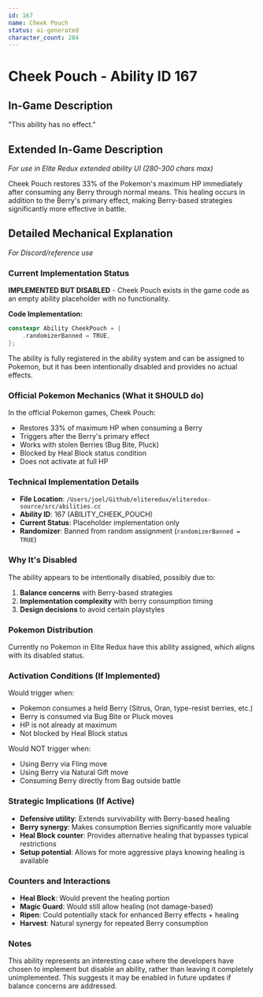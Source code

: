 ```yaml
---
id: 167
name: Cheek Pouch
status: ai-generated
character_count: 284
---
```


# Cheek Pouch - Ability ID 167

## In-Game Description
"This ability has no effect."

## Extended In-Game Description
*For use in Elite Redux extended ability UI (280-300 chars max)*

Cheek Pouch restores 33% of the Pokemon's maximum HP immediately after consuming any Berry through normal means. This healing occurs in addition to the Berry's primary effect, making Berry-based strategies significantly more effective in battle.

## Detailed Mechanical Explanation
*For Discord/reference use*

### Current Implementation Status
**IMPLEMENTED BUT DISABLED** - Cheek Pouch exists in the game code as an empty ability placeholder with no functionality.

**Code Implementation:**
```cpp
constexpr Ability CheekPouch = {
    .randomizerBanned = TRUE,
};
```

The ability is fully registered in the ability system and can be assigned to Pokemon, but it has been intentionally disabled and provides no actual effects.

### Official Pokemon Mechanics (What it SHOULD do)
In the official Pokemon games, Cheek Pouch:
- Restores 33% of maximum HP when consuming a Berry
- Triggers after the Berry's primary effect
- Works with stolen Berries (Bug Bite, Pluck)
- Blocked by Heal Block status condition
- Does not activate at full HP

### Technical Implementation Details
- **File Location**: `/Users/joel/Github/eliteredux/eliteredux-source/src/abilities.cc`
- **Ability ID**: 167 (ABILITY_CHEEK_POUCH)
- **Current Status**: Placeholder implementation only
- **Randomizer**: Banned from random assignment (`randomizerBanned = TRUE`)

### Why It's Disabled
The ability appears to be intentionally disabled, possibly due to:
1. **Balance concerns** with Berry-based strategies
2. **Implementation complexity** with berry consumption timing
3. **Design decisions** to avoid certain playstyles

### Pokemon Distribution
Currently no Pokemon in Elite Redux have this ability assigned, which aligns with its disabled status.

### Activation Conditions (If Implemented)
Would trigger when:
- Pokemon consumes a held Berry (Sitrus, Oran, type-resist berries, etc.)
- Berry is consumed via Bug Bite or Pluck moves
- HP is not already at maximum
- Not blocked by Heal Block status

Would NOT trigger when:
- Using Berry via Fling move
- Using Berry via Natural Gift move  
- Consuming Berry directly from Bag outside battle

### Strategic Implications (If Active)
- **Defensive utility**: Extends survivability with Berry-based healing
- **Berry synergy**: Makes consumption Berries significantly more valuable
- **Heal Block counter**: Provides alternative healing that bypasses typical restrictions
- **Setup potential**: Allows for more aggressive plays knowing healing is available

### Counters and Interactions
- **Heal Block**: Would prevent the healing portion
- **Magic Guard**: Would still allow healing (not damage-based)
- **Ripen**: Could potentially stack for enhanced Berry effects + healing
- **Harvest**: Natural synergy for repeated Berry consumption

### Notes
This ability represents an interesting case where the developers have chosen to implement but disable an ability, rather than leaving it completely unimplemented. This suggests it may be enabled in future updates if balance concerns are addressed.